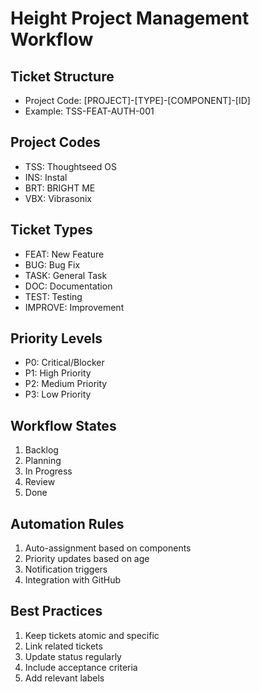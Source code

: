 # Height Project Management Workflow

## Ticket Structure
- Project Code: [PROJECT]-[TYPE]-[COMPONENT]-[ID]
- Example: TSS-FEAT-AUTH-001

## Project Codes
- TSS: Thoughtseed OS
- INS: Instal
- BRT: BRIGHT ME
- VBX: Vibrasonix

## Ticket Types
- FEAT: New Feature
- BUG: Bug Fix
- TASK: General Task
- DOC: Documentation
- TEST: Testing
- IMPROVE: Improvement

## Priority Levels
- P0: Critical/Blocker
- P1: High Priority
- P2: Medium Priority
- P3: Low Priority

## Workflow States
1. Backlog
2. Planning
3. In Progress
4. Review
5. Done

## Automation Rules
1. Auto-assignment based on components
2. Priority updates based on age
3. Notification triggers
4. Integration with GitHub

## Best Practices
1. Keep tickets atomic and specific
2. Link related tickets
3. Update status regularly
4. Include acceptance criteria
5. Add relevant labels